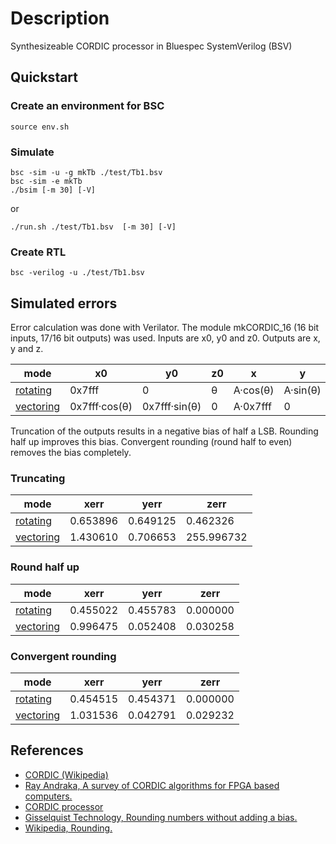 # Description

Synthesizeable CORDIC processor in Bluespec SystemVerilog (BSV)

## Quickstart

### Create an environment for BSC
```shell
source env.sh
```

### Simulate
```shell
bsc -sim -u -g mkTb ./test/Tb1.bsv
bsc -sim -e mkTb
./bsim [-m 30] [-V]
```
or
```shell
./run.sh ./test/Tb1.bsv  [-m 30] [-V]
```

### Create RTL
```shell
bsc -verilog -u ./test/Tb1.bsv
```

## Simulated errors
Error calculation was done with Verilator. The module mkCORDIC_16 (16 bit inputs, 17/16 bit outputs) was used.
Inputs are x0, y0 and z0. Outputs are x, y and z.

|  mode                                            | x0            | y0            | z0 | x           | y        | z |
|--------------------------------------------------|---------------|---------------|----|-------------|----------|---|
| [rotating](sim/verilator/rotating/Request.cpp)   | 0x7fff        | 0             | θ  | A·cos(θ)    | A·sin(θ) | 0 |
| [vectoring](sim/verilator/vectoring/Request.cpp) | 0x7fff·cos(θ) | 0x7fff·sin(θ) | 0  | A·0x7fff    | 0        | θ |

Truncation of the outputs results in a negative bias of half a LSB. Rounding half up improves this bias.
Convergent rounding (round half to even) removes the bias completely.

### Truncating
|  mode                                             | xerr     | yerr     | zerr       |
|---------------------------------------------------|----------|----------|------------|
| [rotating](sim/verilator/rotating/Response.cpp)   | 0.653896 | 0.649125 | 0.462326   |
| [vectoring](sim/verilator/vectoring/Response.cpp) | 1.430610 | 0.706653 | 255.996732 |

### Round half up
|  mode                                             | xerr     | yerr     | zerr     |
|---------------------------------------------------|----------|----------|----------|
| [rotating](sim/verilator/rotating/Response.cpp)   | 0.455022 | 0.455783 | 0.000000 |
| [vectoring](sim/verilator/vectoring/Response.cpp) | 0.996475 | 0.052408 | 0.030258 |

### Convergent rounding
|  mode                                             | xerr     | yerr     | zerr     |
|---------------------------------------------------|----------|----------|----------|
| [rotating](sim/verilator/rotating/Response.cpp)   | 0.454515 | 0.454371 | 0.000000 |
| [vectoring](sim/verilator/vectoring/Response.cpp) | 1.031536 | 0.042791 | 0.029232 |

## References
* [CORDIC (Wikipedia)](https://en.wikipedia.org/wiki/CORDIC)
* [Ray Andraka, A survey of CORDIC algorithms for FPGA based computers.](http://www.andraka.com/files/crdcsrvy.pdf)
* [CORDIC processor](https://github.com/pbing/CORDIC)
* [Gisselquist Technology, Rounding numbers without adding a bias.](http://zipcpu.com/dsp/2017/07/22/rounding.html)
* [Wikipedia, Rounding.](https://en.wikipedia.org/wiki/Rounding)
